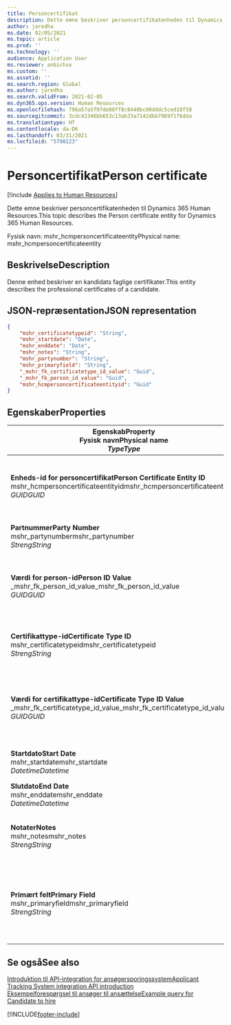 ```yaml
---
title: Personcertifikat
description: Dette emne beskriver personcertifikatenheden til Dynamics 365 Human Resources.
author: jaredha
ms.date: 02/05/2021
ms.topic: article
ms.prod: ''
ms.technology: ''
audience: Application User
ms.reviewer: anbichse
ms.custom: ''
ms.assetid: ''
ms.search.region: Global
ms.author: jaredha
ms.search.validFrom: 2021-02-05
ms.dyn365.ops.version: Human Resources
ms.openlocfilehash: 796a57a5f97de08ff8c8440bc00d4dc5ced18f58
ms.sourcegitcommit: 3cdc42346bb653c13ab33a7142dbb7969f1f6dda
ms.translationtype: HT
ms.contentlocale: da-DK
ms.lasthandoff: 03/31/2021
ms.locfileid: "5798123"
---
```

# <a name="person-certificate"></a><span data-ttu-id="f0c6c-103">Personcertifikat</span><span class="sxs-lookup"><span data-stu-id="f0c6c-103">Person certificate</span></span>

[!include [Applies to Human Resources](../includes/applies-to-hr.md)]

<span data-ttu-id="f0c6c-104">Dette emne beskriver personcertifikatenheden til Dynamics 365 Human Resources.</span><span class="sxs-lookup"><span data-stu-id="f0c6c-104">This topic describes the Person certificate entity for Dynamics 365 Human Resources.</span></span>

<span data-ttu-id="f0c6c-105">Fysisk navn: mshr_hcmpersoncertificateentity</span><span class="sxs-lookup"><span data-stu-id="f0c6c-105">Physical name: mshr_hcmpersoncertificateentity</span></span>

## <a name="description"></a><span data-ttu-id="f0c6c-106">Beskrivelse</span><span class="sxs-lookup"><span data-stu-id="f0c6c-106">Description</span></span>

<span data-ttu-id="f0c6c-107">Denne enhed beskriver en kandidats faglige certifikater.</span><span class="sxs-lookup"><span data-stu-id="f0c6c-107">This entity describes the professional certificates of a candidate.</span></span>

## <a name="json-representation"></a><span data-ttu-id="f0c6c-108">JSON-repræsentation</span><span class="sxs-lookup"><span data-stu-id="f0c6c-108">JSON representation</span></span>

```json
{
    "mshr_certificatetypeid": "String",
    "mshr_startdate": "Date",
    "mshr_enddate": "Date",
    "mshr_notes": "String",
    "mshr_partynumber": "String",
    "mshr_primaryfield": "String",
    "_mshr_fk_certificatetype_id_value": "Guid",
    "_mshr_fk_person_id_value": "Guid",
    "mshr_hcmpersoncertificateentityid": "Guid"
}
```

## <a name="properties"></a><span data-ttu-id="f0c6c-109">Egenskaber</span><span class="sxs-lookup"><span data-stu-id="f0c6c-109">Properties</span></span>

| <span data-ttu-id="f0c6c-110">Egenskab</span><span class="sxs-lookup"><span data-stu-id="f0c6c-110">Property</span></span><br><span data-ttu-id="f0c6c-111">**Fysisk navn**</span><span class="sxs-lookup"><span data-stu-id="f0c6c-111">**Physical name**</span></span><br><span data-ttu-id="f0c6c-112">**_Type_**</span><span class="sxs-lookup"><span data-stu-id="f0c6c-112">**_Type_**</span></span> | <span data-ttu-id="f0c6c-113">Anvendelse</span><span class="sxs-lookup"><span data-stu-id="f0c6c-113">Use</span></span> | <span data-ttu-id="f0c6c-114">Beskrivelse</span><span class="sxs-lookup"><span data-stu-id="f0c6c-114">Description</span></span> |
| --- | --- | --- |
| <span data-ttu-id="f0c6c-115">**Enheds-id for personcertifikat**</span><span class="sxs-lookup"><span data-stu-id="f0c6c-115">**Person Certificate Entity ID**</span></span><br><span data-ttu-id="f0c6c-116">mshr_hcmpersoncertificateentityid</span><span class="sxs-lookup"><span data-stu-id="f0c6c-116">mshr_hcmpersoncertificateentityid</span></span><br><span data-ttu-id="f0c6c-117">*GUID*</span><span class="sxs-lookup"><span data-stu-id="f0c6c-117">*GUID*</span></span> | <span data-ttu-id="f0c6c-118">Skrivebeskyttet</span><span class="sxs-lookup"><span data-stu-id="f0c6c-118">Read-only</span></span><br><span data-ttu-id="f0c6c-119">Påkrævet</span><span class="sxs-lookup"><span data-stu-id="f0c6c-119">Required</span></span> | <span data-ttu-id="f0c6c-120">Systemgenereret entydig identifikation af enhedsposten for personcertifikat.</span><span class="sxs-lookup"><span data-stu-id="f0c6c-120">System-generated unique identifier for the person certificate entity record.</span></span> |
| <span data-ttu-id="f0c6c-121">**Partnummer**</span><span class="sxs-lookup"><span data-stu-id="f0c6c-121">**Party Number**</span></span><br><span data-ttu-id="f0c6c-122">mshr_partynumber</span><span class="sxs-lookup"><span data-stu-id="f0c6c-122">mshr_partynumber</span></span><br><span data-ttu-id="f0c6c-123">*Streng*</span><span class="sxs-lookup"><span data-stu-id="f0c6c-123">*String*</span></span> | <span data-ttu-id="f0c6c-124">Læse/skrive</span><span class="sxs-lookup"><span data-stu-id="f0c6c-124">Read/write</span></span><br><span data-ttu-id="f0c6c-125">Påkrævet</span><span class="sxs-lookup"><span data-stu-id="f0c6c-125">Required</span></span> | <span data-ttu-id="f0c6c-126">Part-id (person) for kandidaten.</span><span class="sxs-lookup"><span data-stu-id="f0c6c-126">The party (person) ID of the candidate.</span></span> |
| <span data-ttu-id="f0c6c-127">**Værdi for person-id**</span><span class="sxs-lookup"><span data-stu-id="f0c6c-127">**Person ID Value**</span></span><br><span data-ttu-id="f0c6c-128">_mshr_fk_person_id_value</span><span class="sxs-lookup"><span data-stu-id="f0c6c-128">_mshr_fk_person_id_value</span></span><br><span data-ttu-id="f0c6c-129">*GUID*</span><span class="sxs-lookup"><span data-stu-id="f0c6c-129">*GUID*</span></span> | <span data-ttu-id="f0c6c-130">Skrivebeskyttet</span><span class="sxs-lookup"><span data-stu-id="f0c6c-130">Read-only</span></span><br><span data-ttu-id="f0c6c-131">Påkrævet</span><span class="sxs-lookup"><span data-stu-id="f0c6c-131">Required</span></span><br><span data-ttu-id="f0c6c-132">Fremmed nøgle: mshr_dirpersonentityid of mshr_dirpersonentity</span><span class="sxs-lookup"><span data-stu-id="f0c6c-132">Foreign key: mshr_dirpersonentityid of mshr_dirpersonentity</span></span> | <span data-ttu-id="f0c6c-133">Systemgenereret id til partpost (person).</span><span class="sxs-lookup"><span data-stu-id="f0c6c-133">The system-generated identifier of the party (person) entity record.</span></span> |
| <span data-ttu-id="f0c6c-134">**Certifikattype-id**</span><span class="sxs-lookup"><span data-stu-id="f0c6c-134">**Certificate Type ID**</span></span><br><span data-ttu-id="f0c6c-135">mshr_certificatetypeid</span><span class="sxs-lookup"><span data-stu-id="f0c6c-135">mshr_certificatetypeid</span></span><br><span data-ttu-id="f0c6c-136">*Streng*</span><span class="sxs-lookup"><span data-stu-id="f0c6c-136">*String*</span></span> | <span data-ttu-id="f0c6c-137">Læse/skrive</span><span class="sxs-lookup"><span data-stu-id="f0c6c-137">Read/write</span></span><br><span data-ttu-id="f0c6c-138">Påkrævet</span><span class="sxs-lookup"><span data-stu-id="f0c6c-138">Required</span></span> |  <span data-ttu-id="f0c6c-139">Id for den certifikattype, der er defineret i Human Resources.</span><span class="sxs-lookup"><span data-stu-id="f0c6c-139">The identifier of the certificate type defined in Human Resources.</span></span> |
| <span data-ttu-id="f0c6c-140">**Værdi for certifikattype-id**</span><span class="sxs-lookup"><span data-stu-id="f0c6c-140">**Certificate Type ID Value**</span></span><br><span data-ttu-id="f0c6c-141">_mshr_fk_certificatetype_id_value</span><span class="sxs-lookup"><span data-stu-id="f0c6c-141">_mshr_fk_certificatetype_id_value</span></span><br><span data-ttu-id="f0c6c-142">*GUID*</span><span class="sxs-lookup"><span data-stu-id="f0c6c-142">*GUID*</span></span> | <span data-ttu-id="f0c6c-143">Skrivebeskyttet</span><span class="sxs-lookup"><span data-stu-id="f0c6c-143">Read-only</span></span><br><span data-ttu-id="f0c6c-144">Påkrævet</span><span class="sxs-lookup"><span data-stu-id="f0c6c-144">Required</span></span><br><span data-ttu-id="f0c6c-145">Fremmed nøgle: mshr_hcmcertificatetypeentityid of mshr_hcmcertificatetypeentity</span><span class="sxs-lookup"><span data-stu-id="f0c6c-145">Foreign key: mshr_hcmcertificatetypeentityid of mshr_hcmcertificatetypeentity</span></span> | <span data-ttu-id="f0c6c-146">Systemgenereret entydig identifikation af certifikattypen i den tilknyttede enhed.</span><span class="sxs-lookup"><span data-stu-id="f0c6c-146">System-generated unique identifier of the certificate type in the associated entity.</span></span> |
| <span data-ttu-id="f0c6c-147">**Startdato**</span><span class="sxs-lookup"><span data-stu-id="f0c6c-147">**Start Date**</span></span><br><span data-ttu-id="f0c6c-148">mshr_startdate</span><span class="sxs-lookup"><span data-stu-id="f0c6c-148">mshr_startdate</span></span><br><span data-ttu-id="f0c6c-149">*Datetime*</span><span class="sxs-lookup"><span data-stu-id="f0c6c-149">*Datetime*</span></span> | <span data-ttu-id="f0c6c-150">Læse/skrive</span><span class="sxs-lookup"><span data-stu-id="f0c6c-150">Read/write</span></span><br><span data-ttu-id="f0c6c-151">Påkrævet</span><span class="sxs-lookup"><span data-stu-id="f0c6c-151">Required</span></span> | <span data-ttu-id="f0c6c-152">Den dato, hvor certifikatet blev udstedt.</span><span class="sxs-lookup"><span data-stu-id="f0c6c-152">The date at which the certificate was issued.</span></span> |
| <span data-ttu-id="f0c6c-153">**Slutdato**</span><span class="sxs-lookup"><span data-stu-id="f0c6c-153">**End Date**</span></span><br><span data-ttu-id="f0c6c-154">mshr_enddate</span><span class="sxs-lookup"><span data-stu-id="f0c6c-154">mshr_enddate</span></span><br><span data-ttu-id="f0c6c-155">*Datetime*</span><span class="sxs-lookup"><span data-stu-id="f0c6c-155">*Datetime*</span></span> | <span data-ttu-id="f0c6c-156">Læse/skrive</span><span class="sxs-lookup"><span data-stu-id="f0c6c-156">Read/write</span></span><br><span data-ttu-id="f0c6c-157">Valgfri</span><span class="sxs-lookup"><span data-stu-id="f0c6c-157">Optional</span></span> | <span data-ttu-id="f0c6c-158">Den dato, hvor certifikatet udløber.</span><span class="sxs-lookup"><span data-stu-id="f0c6c-158">The date at which the certificate will expire.</span></span> |
| <span data-ttu-id="f0c6c-159">**Notater**</span><span class="sxs-lookup"><span data-stu-id="f0c6c-159">**Notes**</span></span><br><span data-ttu-id="f0c6c-160">mshr_notes</span><span class="sxs-lookup"><span data-stu-id="f0c6c-160">mshr_notes</span></span><br><span data-ttu-id="f0c6c-161">*Streng*</span><span class="sxs-lookup"><span data-stu-id="f0c6c-161">*String*</span></span> | <span data-ttu-id="f0c6c-162">Læse/skrive</span><span class="sxs-lookup"><span data-stu-id="f0c6c-162">Read/write</span></span><br><span data-ttu-id="f0c6c-163">Valgfri</span><span class="sxs-lookup"><span data-stu-id="f0c6c-163">Optional</span></span> | <span data-ttu-id="f0c6c-164">Noter til brug af rekrutteringsmedarbejdere eller ansættelseschefer.</span><span class="sxs-lookup"><span data-stu-id="f0c6c-164">Notes for use by hiring managers and recruiters.</span></span> |
| <span data-ttu-id="f0c6c-165">**Primært felt**</span><span class="sxs-lookup"><span data-stu-id="f0c6c-165">**Primary Field**</span></span><br><span data-ttu-id="f0c6c-166">mshr_primaryfield</span><span class="sxs-lookup"><span data-stu-id="f0c6c-166">mshr_primaryfield</span></span><br><span data-ttu-id="f0c6c-167">*Streng*</span><span class="sxs-lookup"><span data-stu-id="f0c6c-167">*String*</span></span> | <span data-ttu-id="f0c6c-168">Skrivebeskyttet</span><span class="sxs-lookup"><span data-stu-id="f0c6c-168">Read-only</span></span><br><span data-ttu-id="f0c6c-169">Påkrævet</span><span class="sxs-lookup"><span data-stu-id="f0c6c-169">Required</span></span> |  <span data-ttu-id="f0c6c-170">Felt, der bruges som id for enhedsposten.</span><span class="sxs-lookup"><span data-stu-id="f0c6c-170">Field to be used as an identifier of the entity record.</span></span> <span data-ttu-id="f0c6c-171">Kombination af partnummer, certifikattype-id og startdato.</span><span class="sxs-lookup"><span data-stu-id="f0c6c-171">Combination of party number, certificate type ID, and start date.</span></span> |

## <a name="see-also"></a><span data-ttu-id="f0c6c-172">Se også</span><span class="sxs-lookup"><span data-stu-id="f0c6c-172">See also</span></span>

[<span data-ttu-id="f0c6c-173">Introduktion til API-integration for ansøgersporingssystem</span><span class="sxs-lookup"><span data-stu-id="f0c6c-173">Applicant Tracking System integration API introduction</span></span>](hr-admin-integration-ats-api-introduction.md)<br>
[<span data-ttu-id="f0c6c-174">Eksempelforespørgsel til ansøger til ansættelse</span><span class="sxs-lookup"><span data-stu-id="f0c6c-174">Example query for Candidate to hire</span></span>](hr-admin-integration-ats-api-candidate-to-hire-example-query.md)



[!INCLUDE[footer-include](../includes/footer-banner.md)]